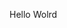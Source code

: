 Hello Wolrd






























































































































































































































































































































































































































































































































































































































































































































































































































































































































































































































































































































































































































































































































































































































































































































































































































































































































































































































































































































































































































































































































































































































































































































































































































































































































































































































































































































































































































































































































































































































































